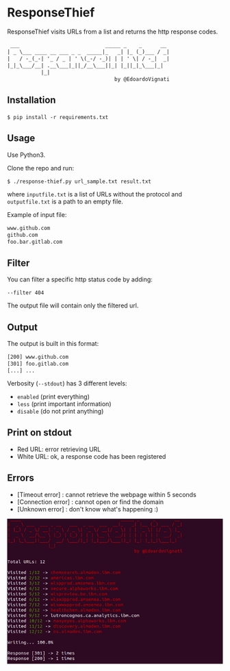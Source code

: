 # ResponseThief

ResponseThief visits URLs from a list and returns the http response codes.

     ___                            _____ _    _      __ 
    | _ \___ ____ __ ___ _ _  _____|_   _| |_ (_)___ / _|
    |   / -_(_-| '_ / _ | ' \(_-/ -_)| | | ' \| / -_|  _|
    |_|_\___/__| .__\___|_||_/__\___||_| |_||_|_\___|_|  
               |_|                                       	                               
                                       by @EdoardoVignati 

## Installation

```$ pip install -r requirements.txt```

## Usage

Use Python3.

Clone the repo and run:

```bash
$ ./response-thief.py url_sample.txt result.txt
```

where ```inputfile.txt``` is a list of URLs without the protocol and ```outputfile.txt``` is a path to an empty file.

Example of input file:

```
www.github.com
github.com
foo.bar.gitlab.com
```

## Filter

You can filter a specific http status code by adding:

```
--filter 404
```

The output file will contain only the filtered url.

## Output

The output is built in this format:

```
[200] www.github.com
[301] foo.gitlab.com
[...] ...
```

Verbosity (`--stdout`) has 3 different levels:

- `enabled` (print everything)
- `less` (print important information)
- `disable` (do not print anything)

## Print on stdout

- Red URL: error retrieving URL
- White URL: ok, a response code has been registered

## Errors

- [Timeout error] : cannot retrieve the webpage within 5 seconds
- [Connection error] : cannot open or find the domain
- [Unknown error] : don't know what's happening :)

![Demo](https://raw.githubusercontent.com/EdoardoVignati/ResponseThief/master/responsethief.png)

